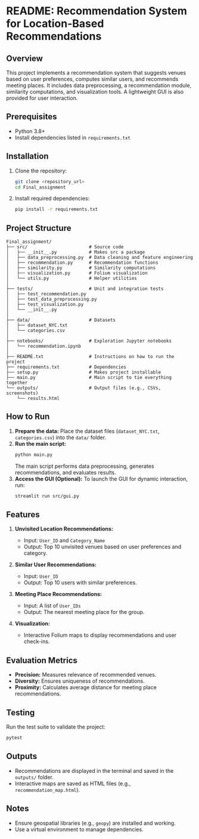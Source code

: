 # README: Recommendation System for Location-Based Recommendations

## Overview
This project implements a recommendation system that suggests venues based on user preferences, computes similar users, and recommends meeting places. It includes data preprocessing, a recommendation module, similarity computations, and visualization tools. A lightweight GUI is also provided for user interaction.

## Prerequisites
- Python 3.8+
- Install dependencies listed in `requirements.txt`

## Installation
1. Clone the repository:
   ```bash
   git clone <repository_url>
   cd Final_assignment
   ```
2. Install required dependencies:
   ```bash
   pip install -r requirements.txt
   ```

## Project Structure
```
Final_assignment/
├── src/                       # Source code
│   ├── __init__.py            # Makes src a package
│   ├── data_preprocessing.py  # Data cleaning and feature engineering
│   ├── recommendation.py      # Recommendation functions
│   ├── similarity.py          # Similarity computations
│   ├── visualization.py       # Folium visualization
│   └── utils.py               # Helper utilities
│
├── tests/                     # Unit and integration tests
│   ├── test_recommendation.py
│   ├── test_data_preprocessing.py
│   ├── test_visualization.py
│   └── __init__.py
│
├── data/                      # Datasets
│   ├── dataset_NYC.txt
│   └── categories.csv
│
├── notebooks/                 # Exploration Jupyter notebooks
│   └── recommendation.ipynb
│
├── README.txt                 # Instructions on how to run the project
├── requirements.txt           # Dependencies
├── setup.py                   # Makes project installable
├── main.py                    # Main script to tie everything together
└── outputs/                   # Output files (e.g., CSVs, screenshots)
    └── results.html
```

## How to Run
1. **Prepare the data:** Place the dataset files (`dataset_NYC.txt`, `categories.csv`) into the `data/` folder.
2. **Run the main script:**
   ```bash
   python main.py
   ```
   The main script performs data preprocessing, generates recommendations, and evaluates results.
3. **Access the GUI (Optional):**
   To launch the GUI for dynamic interaction, run:
   ```bash
   streamlit run src/gui.py
   ```

## Features
1. **Unvisited Location Recommendations:**
   - Input: `User_ID` and `Category_Name`
   - Output: Top 10 unvisited venues based on user preferences and category.

2. **Similar User Recommendations:**
   - Input: `User_ID`
   - Output: Top 10 users with similar preferences.

3. **Meeting Place Recommendations:**
   - Input: A list of `User_IDs`
   - Output: The nearest meeting place for the group.

4. **Visualization:**
   - Interactive Folium maps to display recommendations and user check-ins.

## Evaluation Metrics
- **Precision:** Measures relevance of recommended venues.
- **Diversity:** Ensures uniqueness of recommendations.
- **Proximity:** Calculates average distance for meeting place recommendations.

## Testing
Run the test suite to validate the project:
```bash
pytest
```

## Outputs
- Recommendations are displayed in the terminal and saved in the `outputs/` folder.
- Interactive maps are saved as HTML files (e.g., `recommendation_map.html`).

## Notes
- Ensure geospatial libraries (e.g., `geopy`) are installed and working.
- Use a virtual environment to manage dependencies.
